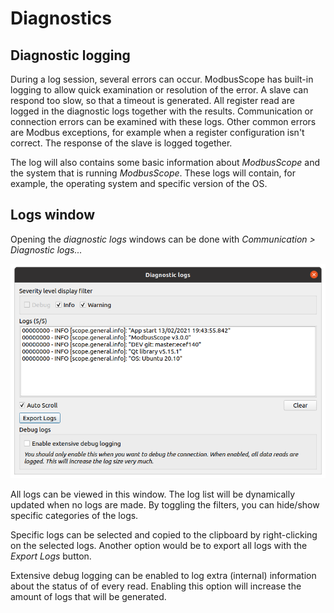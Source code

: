 # Diagnostics

## Diagnostic logging

During a log session, several errors can occur. ModbusScope has built-in logging to allow quick examination or resolution of the error. A slave can respond too slow, so that a timeout is generated. All register read are logged in the diagnostic logs together with the results. Communication or connection errors can be examined with these logs. Other common errors are Modbus exceptions, for example when a register configuration isn't correct. The response of the slave is logged together.

The log will also contains some basic information about *ModbusScope* and the system that is running *ModbusScope*. These logs will contain, for example, the operating system and specific version of the OS.

## Logs window

Opening the *diagnostic logs* windows can be done with *Communication > Diagnostic logs...*

![image](../_static/user_manual/diagnostic_logs.png)

All logs can be viewed in this window. The log list will be dynamically updated when no logs are made. By toggling the filters, you can hide/show specific categories of the logs.

Specific logs can be selected and copied to the clipboard by right-clicking on the selected logs. Another option would be to export all logs with the *Export Logs* button.

Extensive debug logging can be enabled to log extra (internal) information about the status of of every read. Enabling this option will increase the amount of logs that will be generated.